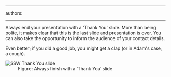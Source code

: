 

---
authors:

---




<span class='intro'> 
  <p>Always end your presentation with a 'Thank You' slide. More than being polite, it makes clear that this is the last slide and presentation is over. You can also take the opportunity to inform the audience of your contact details.</p>
<p>Even better; if you did a good job, you might get a clap (or in Adam's case, a cough).</p>
 </span>


  <dl>
    <dt><img class="ms-rteCustom-ImageArea" alt="SSW Thank You slide" src="/Communication/RulesToBetterPowerpointPresentations/PublishingImages/ThankSlide.jpg" /> </dt>
    <dd class="ms-rteCustom-FigureNormal">Figure&#58; Always finish with a ‘Thank You’ slide </dd>
</dl>



